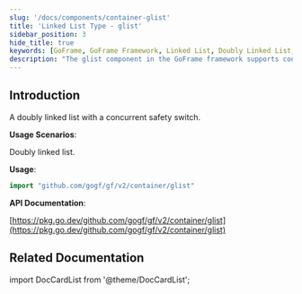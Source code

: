```yaml
---
slug: '/docs/components/container-glist'
title: 'Linked List Type - glist'
sidebar_position: 3
hide_title: true
keywords: [GoFrame, GoFrame Framework, Linked List, Doubly Linked List, Concurrent Safe, glist, Component, Go Language, Programming, Data Structure]
description: "The glist component in the GoFrame framework supports concurrent safe doubly linked lists. glist provides data structures and concurrent control for linked lists, suitable for scenarios requiring doubly linked lists, thereby improving the development efficiency and runtime performance of Go language programs."
---
```


## Introduction

A doubly linked list with a concurrent safety switch.

**Usage Scenarios**:

Doubly linked list.

**Usage**:

```go
import "github.com/gogf/gf/v2/container/glist"
```

**API Documentation**:

[https://pkg.go.dev/github.com/gogf/gf/v2/container/glist](https://pkg.go.dev/github.com/gogf/gf/v2/container/glist)

## Related Documentation
import DocCardList from '@theme/DocCardList';

<DocCardList />